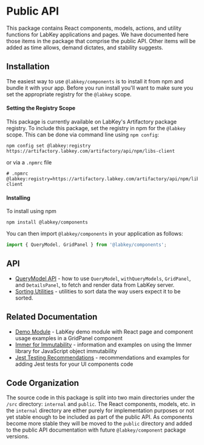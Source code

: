 
# Public API

This package contains React components, models, actions, and utility functions for LabKey applications and pages.
We have documented here those items in the package that comprise the public API. Other items will be added as time
allows, demand dictates, and stability suggests.

## Installation

The easiest way to use `@labkey/components` is to install it from npm and bundle it with your app. Before you run install
you'll want to make sure you set the appropriate registry for the `@labkey` scope.

#### Setting the Registry Scope

This package is currently available on LabKey's Artifactory package registry. To include this package, set the registry
in npm for the `@labkey` scope. This can be done via command line using `npm config`:
```
npm config set @labkey:registry https://artifactory.labkey.com/artifactory/api/npm/libs-client
```
or via a `.npmrc` file
```
# .npmrc
@labkey:registry=https://artifactory.labkey.com/artifactory/api/npm/libs-client
```

#### Installing

To install using npm
```
npm install @labkey/components
```
You can then import `@labkey/components` in your application as follows:
```js
import { QueryModel, GridPanel } from '@labkey/components';
```

## API
* [QueryModel API](./QueryModel.md) - how to use `QueryModel`, `withQueryModels`, `GridPanel`, and `DetailsPanel`, to
fetch and render data from LabKey server.
* [Sorting Utilities](./sort.md) - utilities to sort data the way users expect it to be sorted.

## Related Documentation

* [Demo Module](https://github.com/LabKey/tutorialModules/tree/develop/demo) - LabKey demo module with React page and
component usage examples
in a GridPanel component
* [Immer for Immutability](./immer.md) - information and examples on using the Immer library for JavaScript object immutability
* [Jest Testing Recommendations](./jest.md) - recommendations and examples for adding Jest tests for your UI components code

## Code Organization

The source code in this package is split into two main directories under the `/src` directory: `internal` and `public`.
The React components, models, etc. in the `internal` directory are either purely for implementation purposes or not yet
stable enough to be included as part of the public API. As components become more stable they will be moved to the
`public` directory and added to the public API documentation with future `@labkey/component` package versions.
